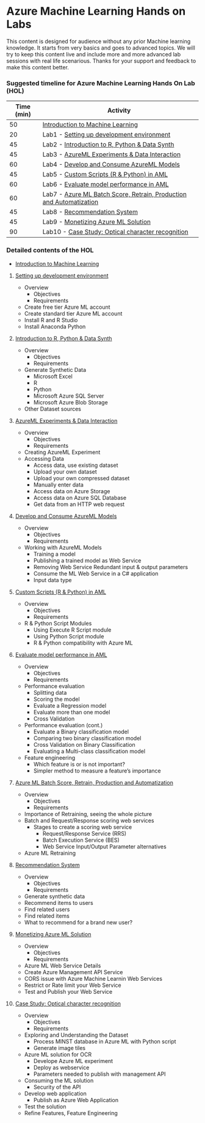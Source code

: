 # Azure Machine Learning Hands on Labs

This content is designed for audience without any prior Machine learning knowledge. It starts from very basics and goes to advanced topics. We will try to keep this content live and include more and more advanced lab sessions with real life scenarious. Thanks for your support and feedback to make this content better. 

### **Suggested timeline for Azure Machine Learning Hands On Lab (HOL)**

| Time (min) | Activity |
| ---        | ---      |
| 50         | [Introduction to Machine Learning](./000-into-machine-learning.pptx) |
| 20         | Lab1 - [Setting up development environment](./001-lab-setup.md) |
| 45         | Lab2 - [Introduction to R, Python & Data Synth](./002-lab-data-synth.md) |
| 45         | Lab3 - [AzureML Experiments & Data Interaction](./003-lab-data-interact.md) |
| 60         | Lab4 - [Develop and Consume AzureML Models](./004-lab-azureml-experiment.md) |
| 45         | Lab5 - [Custom Scripts (R & Python) in AML](./005-lab-custom-script-r-python.md) |
| 60         | Lab6 - [Evaluate model performance in AML](./006-lab-model-evaluation.md) |
| 60         | Lab7 - [Azure ML Batch Score, Retrain, Production and Automatization](./007-lab-production-ops.md) |
| 45         | Lab8 - [Recommendation System](./008-lab-recommendation-system.md) |
| 45         | Lab9 - [Monetizing Azure ML Solution](./009-lab-monetization.md) |
| 90         | Lab10 - [Case Study: Optical character recognition](./010-lab-cs-ocr.md) |

### **Detailed contents of the HOL**

 - [Introduction to Machine Learning](./000-into-machine-learning.pptx)
    
1. [Setting up development environment](./001-lab-setup.md)  
    * Overview
        * Objectives
        * Requirements
    * Create free tier Azure ML account  
    * Create standard tier Azure ML account  
    * Install R and R Studio  
    * Install Anaconda Python  

2. [Introduction to R, Python & Data Synth](./002-lab-data-synth.md)  
    * Overview
        * Objectives
        * Requirements
    * Generate Synthetic Data
        * Microsoft Excel
        * R
        * Python
        * Microsoft Azure SQL Server
        * Microsoft Azure Blob Storage
    * Other Dataset sources

3. [AzureML Experiments & Data Interaction](./003-lab-data-interact.md)  
    * Overview
        * Objectives
        * Requirements
    * Creating AzureML Experiment
    * Accessing Data
        * Access data, use existing dataset
        * Upload your own dataset
        * Upload your own compressed dataset
        * Manually enter data
        * Access data on Azure Storage
        * Access data on Azure SQL Database
        * Get data from an HTTP web request

4. [Develop and Consume AzureML Models](./004-lab-azureml-experiment.md)
    * Overview
        * Objectives
        * Requirements
    * Working with AzureML Models
        * Training a model
        * Publishing a trained model as Web Service
        * Removing Web Service Redundant input & output parameters
        * Consume the ML Web Service in a C# application
        * Input data type

5. [Custom Scripts (R & Python) in AML](./005-lab-custom-script-r-python.md)
    * Overview
        * Objectives
        * Requirements
    * R & Python Script Modules
        * Using Execute R Script module
        * Using Python Script module
        * R & Python compatibility with Azure ML

6. [Evaluate model performance in AML](./006-lab-model-evaluation.md)
    * Overview
        * Objectives
        * Requirements
    * Performance evaluation
        * Splitting data
        * Scoring the model
        * Evaluate a Regression model
        * Evaluate more than one model
        * Cross Validation
    * Performance evaluation (cont.)
        * Evaluate a Binary classification model
        * Comparing two binary classification model
        * Cross Validation on Binary Classification
        * Evaluating a Multi-class classification model
    * Feature engineering
        * Which feature is or is not important?
        * Simpler method to measure a feature’s importance

7. [Azure ML Batch Score, Retrain, Production and Automatization](./007-lab-production-ops.md)
    * Overview
        * Objectives
        * Requirements
    * Importance of Retraining, seeing the whole picture
    * Batch and Request/Response scoring web services
        * Stages to create a scoring web service
            * Request/Response Service (RRS)
            * Batch Execution Service (BES)
            * Web Service Input/Output Parameter alternatives
    * Azure ML Retraining

8. [Recommendation System](./008-lab-recommendation-system.md)
    * Overview
        * Objectives
        * Requirements
    * Generate synthetic data
    * Recommend items to users
    * Find related users
    * Find related items
    * What to recommend for a brand new user?
9. [Monetizing Azure ML Solution](./009-lab-monetization.md)
    * Overview
        * Objectives
        * Requirements
    * Azure ML Web Service Details
    * Create Azure Management API Service
    * CORS issue with Azure Machine Learnin Web Services
    * Restrict or Rate limit your Web Service
    * Test and Publish your Web Service

10. [Case Study: Optical character recognition](./010-lab-cs-ocr.md)
    * Overview
        * Objectives
        * Requirements
    * Exploring and Understanding the Dataset
        * Process MINST database in Azure ML with Python script
        * Generate image tiles
    * Azure ML solution for OCR
        * Develope Azure ML experiment
        * Deploy as webservice
        * Parameters needed to publish with management API
    * Consuming the ML solution
        * Security of the API
    * Develop web application
        * Publish as Azure Web Application
    * Test the solution
    * Refine Features, Feature Engineering

